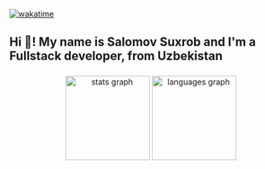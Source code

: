 [![wakatime](https://wakatime.com/badge/user/7bc425b9-713b-42ba-ab6b-21cdfebb2fe5.svg)](https://wakatime.com/@hacker4ik)

<h2 align="left">Hi 👋! My name is Salomov Suxrob and I'm a Fullstack developer, from Uzbekistan</h2>

###

<div align="center">
  <img src="https://github-readme-stats.vercel.app/api?username=hacker4ikuz&hide_title=false&hide_rank=false&show_icons=true&include_all_commits=true&count_private=true&disable_animations=false&theme=dracula&locale=en&hide_border=false" height="150" alt="stats graph"  />
  <img src="https://github-readme-stats.vercel.app/api/top-langs?username=hacker4ikuz&locale=en&hide_title=false&layout=compact&card_width=320&langs_count=5&theme=dracula&hide_border=false" height="150" alt="languages graph"  />
</div>

###

###

<br clear="both">
